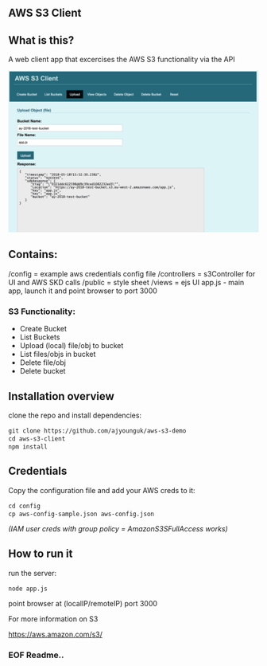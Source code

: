 ## AWS S3 Client

## What is this?
A web client app that excercises the AWS S3 functionality via the API

![Alt text](/screenshots/s3upload.png)

## Contains:
/config = example aws credentials config file
/controllers = s3Controller for UI and AWS SKD calls
/public = style sheet
/views = ejs UI 
app.js - main app, launch it and point browser to port 3000


### S3 Functionality:
- Create Bucket
- List Buckets
- Upload (local) file/obj to bucket
- List files/objs in bucket
- Delete file/obj
- Delete bucket


## Installation overview
clone the repo and install dependencies:

```
git clone https://github.com/ajyounguk/aws-s3-demo
cd aws-s3-client
npm install
```


## Credentials
Copy the configuration file and add your AWS creds to it:
```
cd config
cp aws-config-sample.json aws-config.json
```
*(IAM user creds with group policy = AmazonS3SFullAccess works)*


## How to run it
run the server:

```
node app.js
```

point browser at (localIP/remoteIP) port 3000

For more information on S3

https://aws.amazon.com/s3/



### EOF Readme..
